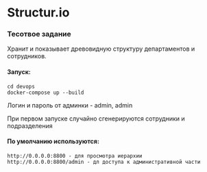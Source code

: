 # Structur.io

### Тесотвое задание

Хранит и показывает древовидную структуру департаментов и сотрудников.

#### Запуск:

```shell
cd devops
docker-compose up --build
```

Логин и пароль от админки - admin, admin

При первом запуске случайно сгенерируются сотрудники и подразделения

#### По умолчанию используются:

    http://0.0.0.0:8800 - для просмотра иерархии
    http://0.0.0.0:8800/admin - дл доступа к административной части